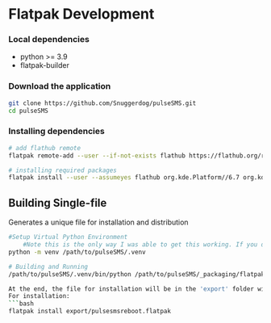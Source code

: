# Flatpak Development

### Local dependencies
- python >= 3.9
- flatpak-builder

### Download the application
```bash
git clone https://github.com/Snuggerdog/pulseSMS.git
cd pulseSMS
```

### Installing dependencies
```bash
# add flathub remote
flatpak remote-add --user --if-not-exists flathub https://flathub.org/repo/flathub.flatpakrepo

# installing required packages
flatpak install --user --assumeyes flathub org.kde.Platform//6.7 org.kde.Sdk//6.7 com.riverbankcomputing.PyQt.BaseApp//6.7 
```

## Building Single-file

Generates a unique file for installation and distribution
```bash
#Setup Virtual Python Environment
    #Note this is the only way I was able to get this working. If you discover another way, please let us know
python -m venv /path/to/pulseSMS/.venv

# Building and Running
/path/to/pulseSMS/.venv/bin/python /path/to/pulseSMS/_packaging/flatpak/build_single_file.py```

At the end, the file for installation will be in the 'export' folder with the name zapzap.flatpak.
For installation:
```bash
flatpak install export/pulsesmsreboot.flatpak
```
